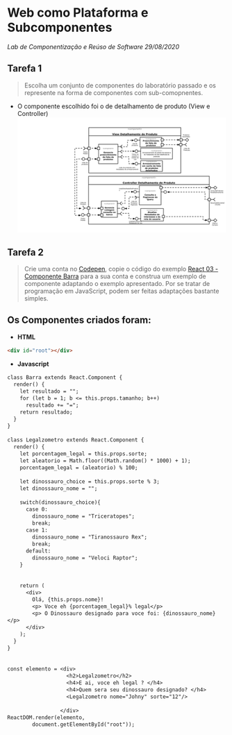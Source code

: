 # Web como Plataforma e Subcomponentes
*Lab de Componentização e Reúso de Software 29/08/2020*

## Tarefa 1
> Escolha um conjunto de componentes do laboratório passado e os represente na forma de componentes com sub-comopnentes.

* O componente escolhido foi o de detalhamento de produto (View e Controller)
![tarefa 1](images/componente-detalhamento-produto.png)


## Tarefa 2

> Crie uma conta no [Codepen](https://codepen.io/), copie o código do exemplo [React 03 - Componente Barra](https://codepen.io/santanche/pen/KKzmbwR) para a sua conta e construa um exemplo de componente adaptando o exemplo apresentado. Por se tratar de programação em JavaScript, podem ser feitas adaptações bastante simples.

## Os Componentes criados foram:
* **HTML**
~~~html
<div id="root"></div>
~~~

* **Javascript**
~~~JS
class Barra extends React.Component {
  render() {
    let resultado = "";
    for (let b = 1; b <= this.props.tamanho; b++)
      resultado += "=";
    return resultado;
  }
}

class Legalzometro extends React.Component {
  render() {
    let porcentagem_legal = this.props.sorte;
    let aleatorio = Math.floor((Math.random() * 1000) + 1);
    porcentagem_legal = (aleatorio) % 100;
    
    let dinossauro_choice = this.props.sorte % 3;
    let dinossauro_nome = "";

    switch(dinossauro_choice){
      case 0:
        dinossauro_nome = "Triceratopes";
        break;
      case 1:
        dinossauro_nome = "Tiranossauro Rex";
        break;
      default:
        dinossauro_nome = "Veloci Raptor";
    }
    
    
    return (
      <div>
        Olá, {this.props.nome}!
        <p> Voce eh {porcentagem_legal}% legal</p>
        <p> O Dinossauro designado para voce foi: {dinossauro_nome} </p>
      </div>
    );
  }
}


const elemento = <div>
                   <h2>Legalzometro</h2>
                   <h4>E ai, voce eh legal ? </h4>
                   <h4>Quem sera seu dinossauro designado? </h4>
                   <Legalzometro nome="Johny" sorte="12"/>
                   
                 </div>
ReactDOM.render(elemento, 
        document.getElementById("root"));

~~~